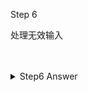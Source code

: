 
Step 6 

处理无效输入

<br>
<br>
<details>
    <summary>Step6 Answer</summary>

```rust, no_run
// --snip--

io::stdin().read_line(&mut guess)
    .expect("Failed to read line");

let guess: u32 = match guess.trim().parse() {
    Ok(num) => num,
    Err(_) => continue,
};

println!("You guessed: {}", guess);

// --snip--

```
</details>
